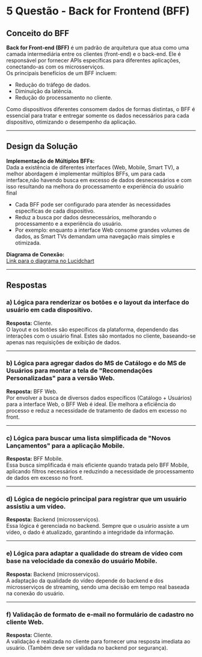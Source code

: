 # 5 Questão - Back for Frontend (BFF)

## Conceito do BFF
**Back for Front-end (BFF)** é um padrão de arquitetura que atua como uma camada intermediária entre os clientes (front-end) e o back-end. Ele é responsável por fornecer APIs específicas para diferentes aplicações, conectando-as com os microsserviços.  
Os principais benefícios de um BFF incluem:  
- Redução do tráfego de dados.  
- Diminuição da latência.  
- Redução do processamento no cliente.  

Como dispositivos diferentes consomem dados de formas distintas, o BFF é essencial para tratar e entregar somente os dados necessários para cada dispositivo, otimizando o desempenho da aplicação.

---

## Design da Solução
**Implementação de Múltiplos BFFs:**  
Dada a existência de diferentes interfaces (Web, Mobile, Smart TV), a melhor abordagem é implementar múltiplos BFFs, um para cada interface,não havendo busca em excesso de dados desnecessários e com isso resultando na melhora do processamento e experiência do usuário final 
- Cada BFF pode ser configurado para atender às necessidades específicas de cada dispositivo.  
- Reduz a busca por dados desnecessários, melhorando o processamento e a experiência do usuário.  
- Por exemplo: enquanto a interface Web consome grandes volumes de dados, as Smart TVs demandam uma navegação mais simples e otimizada.  

**Diagrama de Conexão:**  
[Link para o diagrama no Lucidchart](https://lucid.app/lucidchart/c4a3e44d-fccc-4e75-9238-03f37deba78a/edit?viewport_loc=-602%2C-107%2C4037%2C1978%2C.Q4MUjXso07N&invitationId=inv_cae643fa-1bd4-4ab6-8bee-9a1ad4c9c966)  

---

## Respostas

### a) Lógica para renderizar os botões e o layout da interface do usuário em cada dispositivo.  
**Resposta:** Cliente.  
O layout e os botões são específicos da plataforma, dependendo das interações com o usuário final. Estes são montados no cliente, baseando-se apenas nas requisições de exibição de dados.

---

### b) Lógica para agregar dados do MS de Catálogo e do MS de Usuários para montar a tela de "Recomendações Personalizadas" para a versão Web.  
**Resposta:** BFF Web.  
Por envolver a busca de diversos dados específicos (Catálogo + Usuários) para a interface Web, o BFF Web é ideal. Ele melhora a eficiência do processo e reduz a necessidade de tratamento de dados em excesso no front.

---

### c) Lógica para buscar uma lista simplificada de "Novos Lançamentos" para a aplicação Mobile.  
**Resposta:** BFF Mobile.  
Essa busca simplificada é mais eficiente quando tratada pelo BFF Mobile, aplicando filtros necessários e reduzindo a necessidade de processamento de dados em excesso no front.

---

### d) Lógica de negócio principal para registrar que um usuário assistiu a um vídeo.  
**Resposta:** Backend (microsserviços).  
Essa lógica é gerenciada no backend. Sempre que o usuário assiste a um vídeo, o dado é atualizado, garantindo a integridade da informação.

---

### e) Lógica para adaptar a qualidade do stream de vídeo com base na velocidade da conexão do usuário Mobile.  
**Resposta:** Backend (microsserviços).  
A adaptação da qualidade do vídeo depende do backend e dos microsserviços de streaming, sendo uma decisão em tempo real baseada na conexão do usuário.

---

### f) Validação de formato de e-mail no formulário de cadastro no cliente Web.  
**Resposta:** Cliente.  
A validação é realizada no cliente para fornecer uma resposta imediata ao usuário. (Também deve ser validada no backend por segurança).
